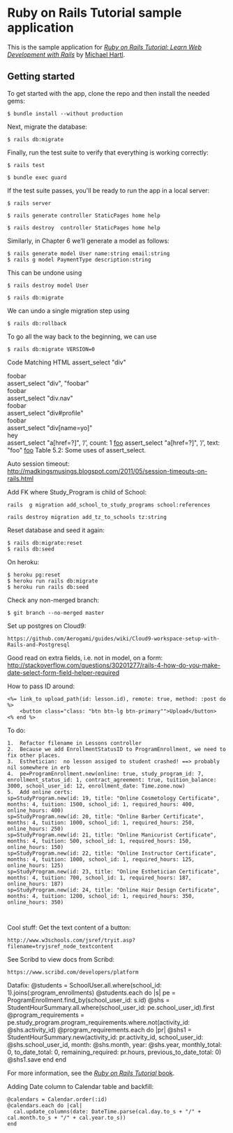 # Ruby on Rails Tutorial sample application

This is the sample application for
[*Ruby on Rails Tutorial:
Learn Web Development with Rails*](http://www.railstutorial.org/)
by [Michael Hartl](http://www.michaelhartl.com/).

## Getting started

To get started with the app, clone the repo and then install the needed gems:

```
$ bundle install --without production
```

Next, migrate the database:

```
$ rails db:migrate
```

Finally, run the test suite to verify that everything is working correctly:

```
$ rails test
```

```
$ bundle exec guard
```

If the test suite passes, you'll be ready to run the app in a local server:

```
$ rails server
```

```
$ rails generate controller StaticPages home help
```

```
$ rails destroy  controller StaticPages home help
```

Similarly, in Chapter 6 we’ll generate a model as follows:

```
$ rails generate model User name:string email:string
$ rails g model PaymentType description:string
```

This can be undone using

```
$ rails destroy model User
```

```
$ rails db:migrate
```

We can undo a single migration step using

```
$ rails db:rollback
```

To go all the way back to the beginning, we can use

```
$ rails db:migrate VERSION=0
```

Code	Matching HTML
assert_select "div"	<div>foobar</div>
assert_select "div", "foobar"	<div>foobar</div>
assert_select "div.nav"	<div class="nav">foobar</div>
assert_select "div#profile"	<div id="profile">foobar</div>
assert_select "div[name=yo]"	<div name="yo">hey</div>
assert_select "a[href=?]", ’/’, count: 1	<a href="/">foo</a>
assert_select "a[href=?]", ’/’, text: "foo"	<a href="/">foo</a>
Table 5.2: Some uses of assert_select.

Auto session timeout:  http://madkingsmusings.blogspot.com/2011/05/session-timeouts-on-rails.html

Add FK where Study_Program is child of School:

```
rails  g migration add_school_to_study_programs school:references
```

```
rails destroy migration add_tz_to_schools tz:string 
```

Reset database and seed it again:
```
$ rails db:migrate:reset
$ rails db:seed
```

On heroku:

```
$ heroku pg:reset
$ heroku run rails db:migrate
$ heroku run rails db:seed
```

Check any non-merged branch:
```
$ git branch --no-merged master
```
Set up postgres on Cloud9:
```
https://github.com/Aerogami/guides/wiki/Cloud9-workspace-setup-with-Rails-and-Postgresql
```
Good read on extra fields, i.e. not in model, on a form:
http://stackoverflow.com/questions/30201277/rails-4-how-do-you-make-date-select-form-field-helper-required

How to pass ID around:
```
<%= link_to upload_path(id: lesson.id), remote: true, method: :post do %>
    <button class="class: "btn btn-lg btn-primary"">Upload</button>
<% end %>
```
To do:
```
1.  Refactor filename in Lessons controller
2.  Because we add EnrollmentStatusID to ProgramEnrollment, we need to fix other places.
3.  Esthetician:  no lesson assiged to student crashed! ==> probably nil somewhere in erb
4.  pe=ProgramEnrollment.new(online: true, study_program_id: 7, enrollment_status_id: 1, contract_agreement: true, tuition_balance: 3000, school_user_id: 12, enrollment_date: Time.zone.now)
5.  Add online certs:
sp=StudyProgram.new(id: 19, title: "Online Cosmetology Certificate", months: 4, tuition: 1500, school_id: 1, required_hours: 400, online_hours: 400)
sp=StudyProgram.new(id: 20, title: "Online Barber Certificate", months: 4, tuition: 1000, school_id: 1, required_hours: 250, online_hours: 250)
sp=StudyProgram.new(id: 21, title: "Online Manicurist Certificate", months: 4, tuition: 500, school_id: 1, required_hours: 150, online_hours: 150)
sp=StudyProgram.new(id: 22, title: "Online Instructor Certificate", months: 4, tuition: 1000, school_id: 1, required_hours: 125, online_hours: 125)
sp=StudyProgram.new(id: 23, title: "Online Esthetician Certificate", months: 4, tuition: 700, school_id: 1, required_hours: 187, online_hours: 187)
sp=StudyProgram.new(id: 24, title: "Online Hair Design Certificate", months: 4, tuition: 1200, school_id: 1, required_hours: 350, online_hours: 350)



```

Cool stuff:  Get the text content of a button:
```
http://www.w3schools.com/jsref/tryit.asp?filename=tryjsref_node_textcontent
```

See Scribd to view docs from Scribd:
```
https://www.scribd.com/developers/platform
```

Datafix:
@students = SchoolUser.all.where(school_id: 1).joins(:program_enrollments)
@students.each do |s|
  pe = ProgramEnrollment.find_by(school_user_id: s.id)
  @shs = StudentHourSummary.all.where(school_user_id: pe.school_user_id).first
  @program_requirements = pe.study_program.program_requirements.where.not(activity_id: @shs.activity_id)
  @program_requirements.each do |pr|
    @shs1 = StudentHourSummary.new(activity_id: pr.activity_id, school_user_id: @shs.school_user_id, month: @shs.month, year: @shs.year, monthly_total: 0, to_date_total: 0, remaining_required: pr.hours, previous_to_date_total: 0)
    @shs1.save
  end
end

For more information, see the
[*Ruby on Rails Tutorial* book](http://www.railstutorial.org/book).

Adding Date column to Calendar table and backfill:
```
@calendars = Calendar.order(:id)
@calendars.each do |cal|
  cal.update_columns(date: DateTime.parse(cal.day.to_s + "/" + cal.month.to_s + "/" + cal.year.to_s))
end
```